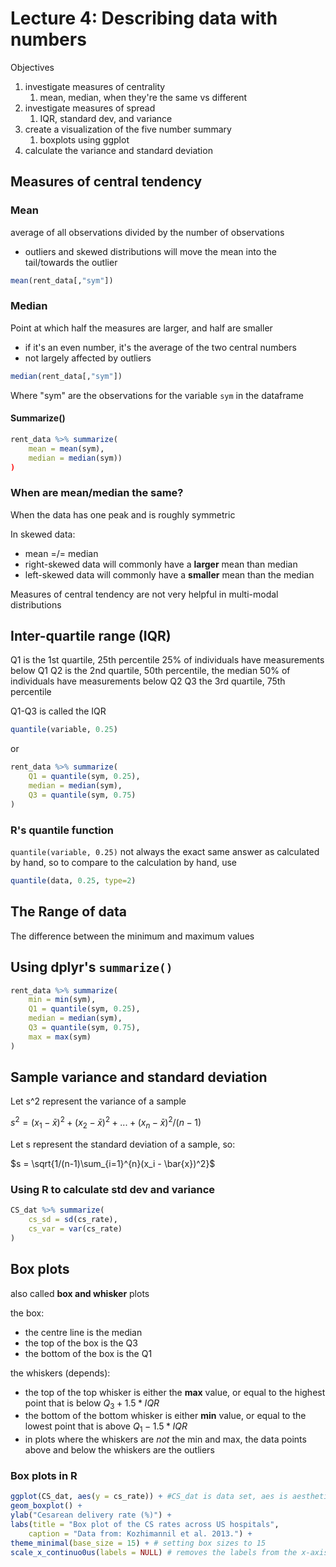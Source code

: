 # Lecture 4: Describing data with numbers

Objectives

1. investigate measures of centrality
   1. mean, median, when they're the same vs different
2. investigate measures of spread
   1. IQR, standard dev, and variance
3. create a visualization of the five number summary
   1. boxplots using ggplot
4. calculate the variance and standard deviation

## Measures of central tendency

### Mean

average of all observations divided by the number of observations

- outliers and skewed distributions will move the mean into the tail/towards the outlier

```r
mean(rent_data[,"sym"])
```

### Median

Point at which half the measures are larger, and half are smaller

- if it's an even number, it's the average of the two central numbers
- not largely affected by outliers

```r
median(rent_data[,"sym"])
```

Where "sym" are the observations for the variable `sym` in the dataframe

#### Summarize()

```r
rent_data %>% summarize(
    mean = mean(sym),
    median = median(sym))
)
```

### When are mean/median the same?

When the data has one peak and is roughly symmetric

In skewed data:

- mean =/= median
- right-skewed data will commonly have a **larger** mean than median
- left-skewed data will commonly have a **smaller** mean than the median

Measures of central tendency are not very helpful in multi-modal distributions

## Inter-quartile range (IQR)

Q1 is the 1st quartile, 25th percentile
    25% of individuals have measurements below Q1
Q2 is the 2nd quartile, 50th percentile, the median
    50% of individuals have measurements below Q2
Q3 the 3rd quartile, 75th percentile

Q1-Q3 is called the IQR

```r
quantile(variable, 0.25)
```

or

```r
rent_data %>% summarize(
    Q1 = quantile(sym, 0.25),
    median = median(sym),
    Q3 = quantile(sym, 0.75)
)
```

### R's quantile function

`quantile(variable, 0.25)` not always the exact same answer as calculated by hand, so to compare to the calculation by hand, use

```r
quantile(data, 0.25, type=2)
```

## The Range of data

The difference between the minimum and maximum values

## Using dplyr's `summarize()`

```r
rent_data %>% summarize(
    min = min(sym),
    Q1 = quantile(sym, 0.25),
    median = median(sym),
    Q3 = quantile(sym, 0.75),
    max = max(sym)
)
```

## Sample variance and standard deviation

Let s^2 represent the variance of a sample

$s^2 = (x_1 - \bar{x})^2 + (x_2 - \bar{x})^2 + ... + (x_n - \bar{x})^2 / (n-1)$

Let s represent the standard deviation of a sample, so: 

$s = \sqrt{1/(n-1)\sum_{i=1}^{n}(x_i - \bar{x})^2}$

### Using R to calculate std dev and variance

```r
CS_dat %>% summarize(
    cs_sd = sd(cs_rate),
    cs_var = var(cs_rate)
)
```

## Box plots

also called **box and whisker** plots

the box:

- the centre line is the median
- the top of the box is the Q3
- the bottom of the box is the Q1

the whiskers (depends):

- the top of the top whisker is either the **max** value, or equal to the highest point that is below $Q_3 + 1.5*IQR$
- the bottom of the bottom whisker is either **min** value, or equal to the lowest point that is above $Q_1 - 1.5*IQR$
- in plots where the whiskers are *not* the min and max, the data points above and below the whiskers are the outliers

### Box plots in R

```r
ggplot(CS_dat, aes(y = cs_rate)) + #CS_dat is data set, aes is aesthetic where we want y variable to be the cs_rate
geom_boxplot() +
ylab("Cesarean delivery rate (%)") +
labs(title = "Box plot of the CS rates across US hospitals",
    caption = "Data from: Kozhimannil et al. 2013.") +
theme_minimal(base_size = 15) + # setting box sizes to 15
scale_x_continuo0us(labels = NULL) # removes the labels from the x-axis
```
